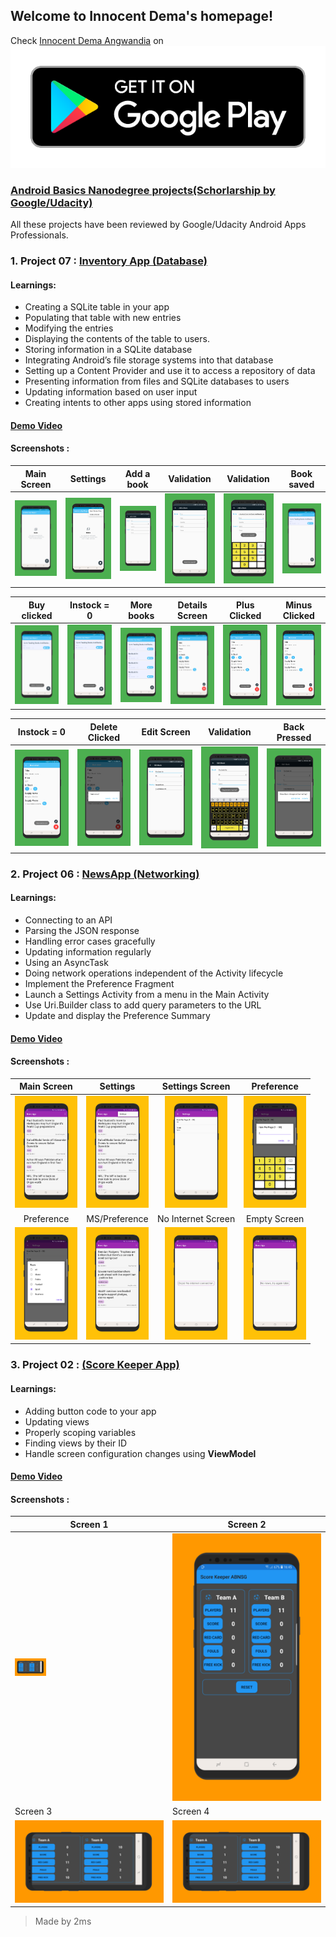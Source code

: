 ## Welcome to Innocent Dema's homepage!

Check [Innocent Dema Angwandia](https://play.google.com/store/apps/developer?id=Innocent+Dema+Angwandia) on [<img src="images/google-play-badge.png" width="auto">](https://play.google.com/store/apps/developer?id=Innocent+Dema+Angwandia)

### [Android Basics Nanodegree projects(Schorlarship by Google/Udacity)](https://confirm.udacity.com/3XDREDPM)

All these projects have been reviewed by Google/Udacity Android Apps Professionals.

### 1. Project 07 : [Inventory App (Database)](https://github.com/angwandi/Books) 

#### Learnings: 
* Creating a SQLite table in your app
* Populating that table with new entries
* Modifying the entries
* Displaying the contents of the table to users.
* Storing information in a SQLite database
* Integrating Android’s file storage systems into that database
* Setting up a Content Provider and use it to access a repository of data
* Presenting information from files and SQLite databases to users
* Updating information based on user input
* Creating intents to other apps using stored information

#### [Demo Video](https://www.youtube.com/watch?v=JlT3Z2kI5RE&t=4s)

#### Screenshots :

Main Screen | Settings  | Add a book | Validation | Validation | Book saved |  
:---------: | :-------: | :---------: | :---------:| :---------:| :---------:| 
<img src="images/screener_1530085045582.png" width="100"> | <img src="images/screener_1530085086286.png" width="100"> | <img src="images/screener_1530085118895.png" width="100"> | <img src="images/screener_1530085147843.png" width="100"> | <img src="images/screener_1530085180407.png" width="100"> | <img src="images/screener_1530085211440.png" width="100"> 

Buy clicked | Instock = 0 | More books | Details Screen | Plus Clicked | Minus Clicked | 
:----------:| :----------:| :---------:| :-------------:| :-----------:| :------------:|
<img src="images/screener_1530085252670.png" width="100"> | <img src="images/screener_1530085278477.png" width="100"> | <img src="images/screener_1530085308113.png" width="100"> | <img src="images/screener_1530085333366.png" width="100"> | <img src="images/screener_1530085355113.png" width="100"> | <img src="images/screener_1530085377970.png" width="100">  

 Instock = 0 | Delete Clicked | Edit Screen | Validation | Back Pressed |
 :----------:| :-------------:| :----------:| :---------:| :-----------:|
<img src="images/screener_1530085404561.png" width="100"> | <img src="images/screener_1530085428167.png" width="100"> | <img src="images/screener_1530085452086.png" width="100"> | <img src="images/screener_1530085502837.png" width="100"> | <img src="images/screener_1530085528466.png" width="100"> 

### 2. Project 06 : [NewsApp (Networking)](https://github.com/angwandi/NewsAppABNSGU) 

#### Learnings: 
* Connecting to an API
* Parsing the JSON response
* Handling error cases gracefully
* Updating information regularly
* Using an AsyncTask
* Doing network operations independent of the Activity lifecycle
* Implement the Preference Fragment
* Launch a Settings Activity from a menu in the Main Activity
* Use Uri.Builder class to add query parameters to the URL
* Update and display the Preference Summary

#### [Demo Video](https://www.youtube.com/watch?v=oA2RqZK7JZo&t=43s)

#### Screenshots :

Main Screen | Settings | Settings Screen | Preference |
:---------: | :------: | :-------------: | :--------: |
<img src="images/na1.png" width="100"> | <img src="images/na2.png" width="100"> | <img src="images/na3.png" width="100"> | <img src="images/na4.png" width="100"> 
Preference | MS/Preference | No Internet Screen | Empty Screen 
<img src="images/na5.png" width="100"> | <img src="images/na6.png" width="100"> | <img src="images/na7.png" width="100"> | <img src="images/na8.png" width="100"> 

### 3. Project 02 : [(Score Keeper App)](https://github.com/angwandi/ScoreKeeperABNSG) 

#### Learnings: 
* Adding button code to your app
* Updating views
* Properly scoping variables
* Finding views by their ID
* Handle screen configuration changes using **ViewModel**

#### [Demo Video](https://www.youtube.com/watch?v=UePwKT9s5Fk&feature=youtu.be)

#### Screenshots :

Screen 1 | Screen 2
------------ | -------------
<img src="images/screener_555.png" width="50"> | ![](images/screener_5.png)
Screen 3 | Screen 4
![](images/screener_555.png) | ![](images/screener_555.png)

> Made by 2ms




